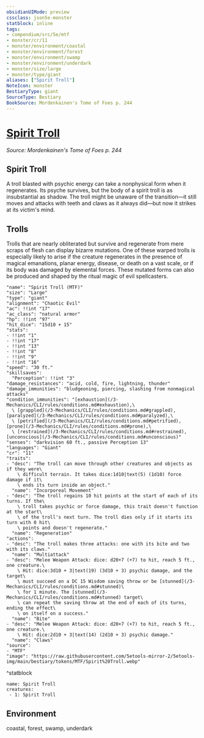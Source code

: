 ```yaml
---
obsidianUIMode: preview
cssclass: json5e-monster
statblock: inline
tags:
- compendium/src/5e/mtf
- monster/cr/11
- monster/environment/coastal
- monster/environment/forest
- monster/environment/swamp
- monster/environment/underdark
- monster/size/large
- monster/type/giant
aliases: ["Spirit Troll"]
NoteIcon: monster
BestiaryType: giant
SourceType: Bestiary
BookSource: Mordenkainen's Tome of Foes p. 244
---
```

# [Spirit Troll](3-Mechanics\CLI\bestiary\giant/spirit-troll-mtf.md)
*Source: Mordenkainen's Tome of Foes p. 244*  

## Spirit Troll

A troll blasted with psychic energy can take a nonphysical form when it regenerates. Its psyche survives, but the body of a spirit troll is as insubstantial as shadow. The troll might be unaware of the transition—it still moves and attacks with teeth and claws as it always did—but now it strikes at its victim's mind.

## Trolls

Trolls that are nearly obliterated but survive and regenerate from mere scraps of flesh can display bizarre mutations. One of these warped trolls is especially likely to arise if the creature regenerates in the presence of magical emanations, planar energy, disease, or death on a vast scale, or if its body was damaged by elemental forces. These mutated forms can also be produced and shaped by the ritual magic of evil spellcasters.

```statblock
"name": "Spirit Troll (MTF)"
"size": "Large"
"type": "giant"
"alignment": "Chaotic Evil"
"ac": !!int "17"
"ac_class": "natural armor"
"hp": !!int "97"
"hit_dice": "15d10 + 15"
"stats":
- !!int "1"
- !!int "17"
- !!int "13"
- !!int "8"
- !!int "9"
- !!int "16"
"speed": "30 ft."
"skillsaves":
  "Perception": !!int "3"
"damage_resistances": "acid, cold, fire, lightning, thunder"
"damage_immunities": "bludgeoning, piercing, slashing from nonmagical attacks"
"condition_immunities": "[exhaustion](/3-Mechanics/CLI/rules/conditions.md#exhaustion),\
  \ [grappled](/3-Mechanics/CLI/rules/conditions.md#grappled), [paralyzed](/3-Mechanics/CLI/rules/conditions.md#paralyzed),\
  \ [petrified](/3-Mechanics/CLI/rules/conditions.md#petrified), [prone](/3-Mechanics/CLI/rules/conditions.md#prone),\
  \ [restrained](/3-Mechanics/CLI/rules/conditions.md#restrained), [unconscious](/3-Mechanics/CLI/rules/conditions.md#unconscious)"
"senses": "darkvision 60 ft., passive Perception 13"
"languages": "Giant"
"cr": "11"
"traits":
- "desc": "The troll can move through other creatures and objects as if they were\
    \ difficult terrain. It takes dice:1d10|text(5) (1d10) force damage if it\
    \ ends its turn inside an object."
  "name": "Incorporeal Movement"
- "desc": "The troll regains 10 hit points at the start of each of its turns. If the\
    \ troll takes psychic or force damage, this trait doesn't function at the start\
    \ of the troll's next turn. The troll dies only if it starts its turn with 0 hit\
    \ points and doesn't regenerate."
  "name": "Regeneration"
"actions":
- "desc": "The troll makes three attacks: one with its bite and two with its claws."
  "name": "Multiattack"
- "desc": "Melee Weapon Attack: dice: d20+7 (+7) to hit, reach 5 ft., one creature.\
    \ Hit: dice:3d10 + 3|text(19) (3d10 + 3) psychic damage, and the target\
    \ must succeed on a DC 15 Wisdom saving throw or be [stunned](/3-Mechanics/CLI/rules/conditions.md#stunned)\
    \ for 1 minute. The [stunned](/3-Mechanics/CLI/rules/conditions.md#stunned) target\
    \ can repeat the saving throw at the end of each of its turns, ending the effect\
    \ on itself on a success."
  "name": "Bite"
- "desc": "Melee Weapon Attack: dice: d20+7 (+7) to hit, reach 5 ft., one creature.\
    \ Hit: dice:2d10 + 3|text(14) (2d10 + 3) psychic damage."
  "name": "Claws"
"source":
- "MTF"
"image": "https://raw.githubusercontent.com/5etools-mirror-2/5etools-img/main/bestiary/tokens/MTF/Spirit%20Troll.webp"
```
^statblock

```encounter-table
name: Spirit Troll
creatures:
 - 1: Spirit Troll
```

## Environment

coastal, forest, swamp, underdark